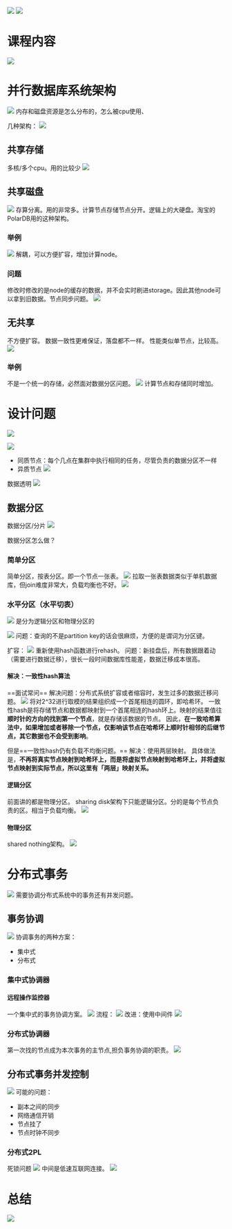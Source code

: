 ![](Pasted%20image%2020230601172755.png)
![](Pasted%20image%2020230601173345.png)

# 课程内容

![](Pasted%20image%2020230601173412.png)

# 并行数据库系统架构

![](Pasted%20image%2020230601203228.png)
内存和磁盘资源是怎么分布的，怎么被cpu使用、

几种架构：
![](Pasted%20image%2020230601203559.png)

## 共享存储

多核/多个cpu。用的比较少
![](Pasted%20image%2020230601203629.png)

## 共享磁盘

![](Pasted%20image%2020230601204451.png)
存算分离。用的非常多。计算节点存储节点分开。逻辑上的大硬盘。淘宝的PolarDB用的这种架构。

### 举例

![](Pasted%20image%2020230601204943.png)
解耦，可以方便扩容，增加计算node。

### 问题

修改时修改的是node的缓存的数据，并不会实时刷进storage。因此其他node可以拿到旧数据。节点同步问题。
![](Pasted%20image%2020230601205203.png)

## 无共享

不方便扩容。
数据一致性更难保证，落盘都不一样。
性能类似单节点，比较高。
![](Pasted%20image%2020230601205343.png)

### 举例

不是一个统一的存储，必然面对数据分区问题。
![](Pasted%20image%2020230601205456.png)
计算节点和存储同时增加。

# 设计问题

![](Pasted%20image%2020230601210344.png)


![](Pasted%20image%2020230601210918.png)
- 同质节点：每个几点在集群中执行相同的任务，尽管负责的数据分区不一样
- 异质节点
![](Pasted%20image%2020230601211122.png)


数据透明
![](Pasted%20image%2020230601211144.png)


## 数据分区

数据分区/分片
![](Pasted%20image%2020230601211316.png)



数据分区怎么做？

### 简单分区

简单分区，按表分区。即一个节点一张表。
![](Pasted%20image%2020230601211449.png)
拉取一张表数据类似于单机数据库，但join难度非常大，负载均衡也不好。
![](Pasted%20image%2020230601211624.png)

### 水平分区（水平切表）

![](Pasted%20image%2020230601214836.png)
是分为逻辑分区和物理分区的


![](Pasted%20image%2020230601221921.png)
问题：查询的不是partition key的话会很麻烦，方便的是谓词为分区键。

扩容：
![](Pasted%20image%2020230601222140.png)
重新使用hash函数进行rehash。
问题：新挂盘后，所有数据跟着动（需要进行数据迁移），很长一段时间数据库性能差，数据迁移成本很高。

#### 解决：一致性hash算法

==面试常问==
解决问题：分布式系统扩容或者缩容时，发生过多的数据迁移问题。
![](Pasted%20image%2020230601223710.png)
将对2^32进行取模的结果组织成一个首尾相连的圆环，即哈希环。
一致性hash是将存储节点和数据都映射到一个首尾相连的hash环上。映射的结果值往**顺时针的方向的找到第一个节点**，就是存储该数据的节点。
因此，**在一致哈希算法中，如果增加或者移除一个节点，仅影响该节点在哈希环上顺时针相邻的后继节点，其它数据也不会受到影响**。

但是==一致性hash仍有负载不均衡问题。==
解决：使用两层映射。
具体做法是，**不再将真实节点映射到哈希环上，而是将虚拟节点映射到哈希环上，并将虚拟节点映射到实际节点，所以这里有「两层」映射关系。**

#### 逻辑分区

前面讲的都是物理分区。
sharing disk架构下只能逻辑分区。分的是每个节点负责的区。相当于负载均衡。
![](Pasted%20image%2020230601224523.png)

#### 物理分区

shared nothing架构。
![](Pasted%20image%2020230601224605.png)

# 分布式事务

![](Pasted%20image%2020230601224719.png)
需要协调分布式系统中的事务还有并发问题。

## 事务协调

![](Pasted%20image%2020230601224817.png)
协调事务的两种方案：
- 集中式
- 分布式

### 集中式协调器

#### 远程操作监控器

一个集中式的事务协调方案。
![](Pasted%20image%2020230601225425.png)
流程：
![](Pasted%20image%2020230601225524.png)
改进：使用中间件
![](Pasted%20image%2020230601225628.png)

### 分布式协调器

第一次找的节点成为本次事务的主节点,担负事务协调的职责。
![](Pasted%20image%2020230601225909.png)

## 分布式事务并发控制

![](Pasted%20image%2020230601230055.png)
可能的问题：
- 副本之间的同步
- 网络通信开销
- 节点挂了
- 节点时钟不同步

### 分布式2PL

死锁问题
![](Pasted%20image%2020230601230444.png)
中间是低速互联网连接。
![](Pasted%20image%2020230601230509.png)

# 总结

![](Pasted%20image%2020230601230521.png)
